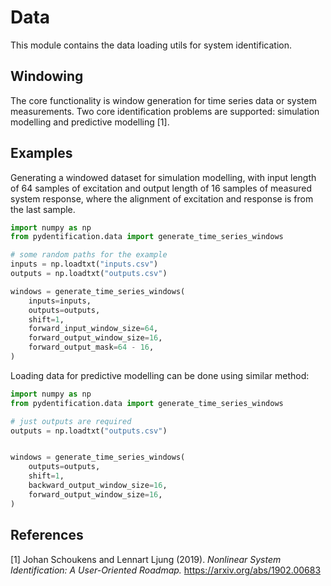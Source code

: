 # Data

This module contains the data loading utils for system identification. 

## Windowing

The core functionality is window generation for time series data or system measurements. Two core identification
problems are supported: simulation modelling and predictive modelling [1]. 

## Examples

Generating a windowed dataset for simulation modelling, with input length of 64 samples of excitation and output length
of 16 samples of measured system response, where the alignment of excitation and response is from the last sample.

```python
import numpy as np
from pydentification.data import generate_time_series_windows

# some random paths for the example 
inputs = np.loadtxt("inputs.csv")
outputs = np.loadtxt("outputs.csv")

windows = generate_time_series_windows(
    inputs=inputs,
    outputs=outputs,
    shift=1,
    forward_input_window_size=64,
    forward_output_window_size=16,
    forward_output_mask=64 - 16,
)
```

Loading data for predictive modelling can be done using similar method:

```python
import numpy as np
from pydentification.data import generate_time_series_windows

# just outputs are required
outputs = np.loadtxt("outputs.csv")


windows = generate_time_series_windows(
    outputs=outputs,
    shift=1,
    backward_output_window_size=16,
    forward_output_window_size=16,
)
```

## References

<a id="1">[1]</a> 
Johan Schoukens and Lennart Ljung (2019). 
*Nonlinear System Identification: A User-Oriented Roadmap.*
https://arxiv.org/abs/1902.00683
